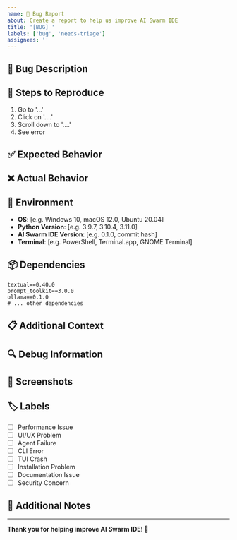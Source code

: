 ```yaml
---
name: 🐛 Bug Report
about: Create a report to help us improve AI Swarm IDE
title: '[BUG] '
labels: ['bug', 'needs-triage']
assignees: ''
---
```


## 🐛 **Bug Description**
<!-- A clear and concise description of what the bug is -->

## 🔄 **Steps to Reproduce**
1. Go to '...'
2. Click on '....'
3. Scroll down to '....'
4. See error

## ✅ **Expected Behavior**
<!-- A clear and concise description of what you expected to happen -->

## ❌ **Actual Behavior**
<!-- A clear and concise description of what actually happened -->

## 📱 **Environment**
- **OS**: [e.g. Windows 10, macOS 12.0, Ubuntu 20.04]
- **Python Version**: [e.g. 3.9.7, 3.10.4, 3.11.0]
- **AI Swarm IDE Version**: [e.g. 0.1.0, commit hash]
- **Terminal**: [e.g. PowerShell, Terminal.app, GNOME Terminal]

## 📦 **Dependencies**
<!-- List any relevant dependencies and their versions -->
```
textual==0.40.0
prompt_toolkit==3.0.0
ollama==0.1.0
# ... other dependencies
```

## 📋 **Additional Context**
<!-- Add any other context about the problem here -->

## 🔍 **Debug Information**
<!-- Run `python -m src.main --debug` and paste the output here -->

## 📸 **Screenshots**
<!-- If applicable, add screenshots to help explain your problem -->

## 🏷️ **Labels**
<!-- Add relevant labels to help categorize the issue -->
- [ ] Performance Issue
- [ ] UI/UX Problem
- [ ] Agent Failure
- [ ] CLI Error
- [ ] TUI Crash
- [ ] Installation Problem
- [ ] Documentation Issue
- [ ] Security Concern

## 📝 **Additional Notes**
<!-- Any other information that might be helpful -->

---

**Thank you for helping improve AI Swarm IDE! 🚀**
